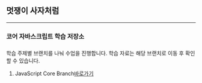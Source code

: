 ## 멋쟁이 사자처럼

---

### 코어 자바스크립트 학습 저장소

###

학습 주제별 브랜치를 나눠 수업을 진행합니다.
학습 자료는 해당 브랜치로 이동 후 확인할 수 있습니다.

1. JavaScript Core Branch[바로가기](https://www.naver.com)

